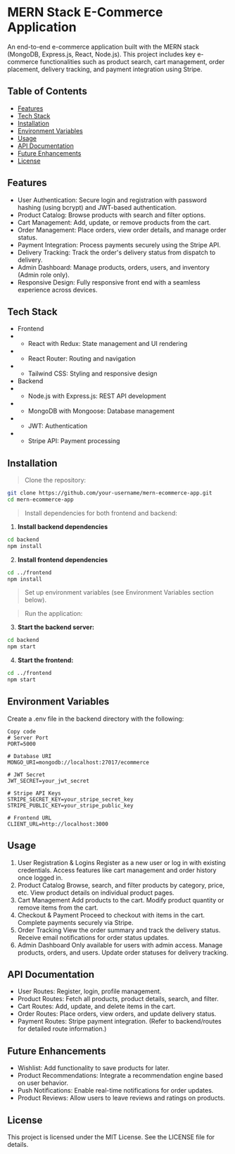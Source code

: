 # MERN Stack E-Commerce Application
An end-to-end e-commerce application built with the MERN stack (MongoDB, Express.js, React, Node.js). This project includes key e-commerce functionalities such as product search, cart management, order placement, delivery tracking, and payment integration using Stripe.

## Table of Contents
- [Features](#features)
- [Tech Stack](#tech-stack)
- [Installation](#installation)
- [Environment Variables](#environment-variables)
- [Usage](#usage)
- [API Documentation](#api-documentation)
- [Future Enhancements](#future-enhancements)
- [License](#license)

## Features
- User Authentication: Secure login and registration with password hashing (using bcrypt) and JWT-based authentication.
- Product Catalog: Browse products with search and filter options.
- Cart Management: Add, update, or remove products from the cart.
- Order Management: Place orders, view order details, and manage order status.
- Payment Integration: Process payments securely using the Stripe API.
- Delivery Tracking: Track the order's delivery status from dispatch to delivery.
- Admin Dashboard: Manage products, orders, users, and inventory (Admin role only).
- Responsive Design: Fully responsive front end with a seamless experience across devices.
## Tech Stack
- Frontend
- - React with Redux: State management and UI rendering
- - React Router: Routing and navigation
- - Tailwind CSS: Styling and responsive design
- Backend
- - Node.js with Express.js: REST API development
- - MongoDB with Mongoose: Database management
- - JWT: Authentication
- - Stripe API: Payment processing

## Installation
> Clone the repository:

```bash
git clone https://github.com/your-username/mern-ecommerce-app.git
cd mern-ecommerce-app
```

> Install dependencies for both frontend and backend:

1. **Install backend dependencies**
```bash
cd backend
npm install
```

2. **Install frontend dependencies**
```bash
cd ../frontend
npm install
```

> Set up environment variables (see Environment Variables section below).

> Run the application:

3. **Start the backend server:**
```bash
cd backend
npm start
```

4. **Start the frontend:**
```bash
cd ../frontend
npm start
```

## Environment Variables
Create a .env file in the backend directory with the following:

```plaintext
Copy code
# Server Port
PORT=5000

# Database URI
MONGO_URI=mongodb://localhost:27017/ecommerce

# JWT Secret
JWT_SECRET=your_jwt_secret

# Stripe API Keys
STRIPE_SECRET_KEY=your_stripe_secret_key
STRIPE_PUBLIC_KEY=your_stripe_public_key

# Frontend URL
CLIENT_URL=http://localhost:3000
```

## Usage

1. User Registration & Logins
Register as a new user or log in with existing credentials.
Access features like cart management and order history once logged in.
2. Product Catalog
Browse, search, and filter products by category, price, etc.
View product details on individual product pages.
3. Cart Management
Add products to the cart.
Modify product quantity or remove items from the cart.
4. Checkout & Payment
Proceed to checkout with items in the cart.
Complete payments securely via Stripe.
5. Order Tracking
View the order summary and track the delivery status.
Receive email notifications for order status updates.
6. Admin Dashboard
Only available for users with admin access.
Manage products, orders, and users.
Update order statuses for delivery tracking.

## API Documentation
- User Routes: Register, login, profile management.
- Product Routes: Fetch all products, product details, search, and filter.
- Cart Routes: Add, update, and delete items in the cart.
- Order Routes: Place orders, view orders, and update delivery status.
- Payment Routes: Stripe payment integration.
(Refer to backend/routes for detailed route information.)

## Future Enhancements
- Wishlist: Add functionality to save products for later.
- Product Recommendations: Integrate a recommendation engine based on user behavior.
- Push Notifications: Enable real-time notifications for order updates.
- Product Reviews: Allow users to leave reviews and ratings on products.

## License
This project is licensed under the MIT License. See the LICENSE file for details.
